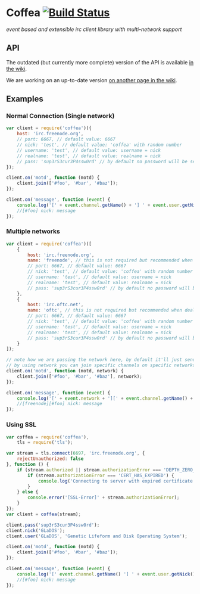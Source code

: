 # Coffea [![Build Status](https://travis-ci.org/thecoffeehouse/coffea.svg?branch=master)](https://travis-ci.org/thecoffeehouse/coffea)
_event based and extensible irc client library with multi-network support_

## API
The outdated (but currently more complete) version of the API is available [in the wiki](https://github.com/thecoffeehouse/coffea/wiki/API-(outdated)).

We are working on an up-to-date version [on another page in the wiki](https://github.com/thecoffeehouse/coffea/wiki/API).

## Examples
### Normal Connection (Single network)
```javascript
var client = require('coffea')({
    host: 'irc.freenode.org',
    // port: 6667, // default value: 6667
    // nick: 'test', // default value: 'coffea' with random number
    // username: 'test', // default value: username = nick
    // realname: 'test', // default value: realname = nick
    // pass: 'sup3rS3cur3P4ssw0rd' // by default no password will be sent
});

client.on('motd', function (motd) {
    client.join(['#foo', '#bar', '#baz']);
});

client.on('message', function (event) {
    console.log('[' + event.channel.getName() + '] ' + event.user.getNick() + ': ' + event.message);
    //[#foo] nick: message
});
```

### Multiple networks
```javascript
var client = require('coffea')([
    {
        host: 'irc.freenode.org',
        name: 'freenode', // this is not required but recommended when dealing with multiple networks, by default a numeric id will be assigned
        // port: 6667, // default value: 6667
        // nick: 'test', // default value: 'coffea' with random number
        // username: 'test', // default value: username = nick
        // realname: 'test', // default value: realname = nick
        // pass: 'sup3rS3cur3P4ssw0rd' // by default no password will be sent
    },
    {
        host: 'irc.oftc.net',
        name: 'oftc', // this is not required but recommended when dealing with multiple networks, by default a numeric id will be assigned
        // port: 6667, // default value: 6667
        // nick: 'test', // default value: 'coffea' with random number
        // username: 'test', // default value: username = nick
        // realname: 'test', // default value: realname = nick
        // pass: 'sup3rS3cur3P4ssw0rd' // by default no password will be sent
    }
]);

// note how we are passing the network here, by default it'll just send to all networks
// by using network you can join specific channels on specific networks
client.on('motd', function (motd, network) {
    client.join(['#foo', '#bar', '#baz'], network);
});

client.on('message', function (event) {
    console.log('[' + event.network + '][' + event.channel.getName() + '] ' + event.user.getNick() + ': ' + event.message);
    //[freenode][#foo] nick: message
});
```

### Using SSL
```javascript
var coffea = require('coffea'),
    tls = require('tls');

var stream = tls.connect(6697, 'irc.freenode.org', {
    rejectUnauthorized: false
}, function () {
    if (stream.authorized || stream.authorizationError === 'DEPTH_ZERO_SELF_SIGNED_CERT' || stream.authorizationError === 'CERT_HAS_EXPIRED' || stream.authorizationError === 'UNABLE_TO_VERIFY_LEAF_SIGNATURE') {
        if (stream.authorizationError === 'CERT_HAS_EXPIRED') {
            console.log('Connecting to server with expired certificate');
        }
    } else {
        console.error('[SSL-Error]' + stream.authorizationError);
    }
});
var client = coffea(stream);

client.pass('sup3rS3cur3P4ssw0rd');
client.nick('GLaDOS');
client.user('GLaDOS', 'Genetic Lifeform and Disk Operating System');

client.on('motd', function (motd) {
    client.join(['#foo', '#bar', '#baz']);
});

client.on('message', function (event) {
    console.log('[' event.channel.getName() '] ' + event.user.getNick() + ': ' + event.message);
    //[#foo] nick: message
});
```
